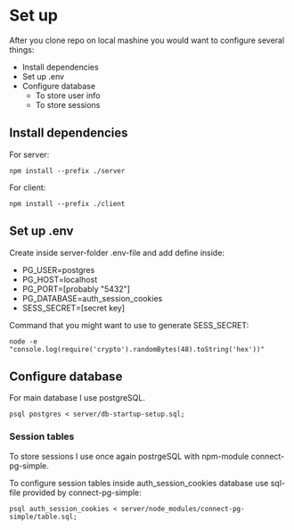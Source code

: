 
# Set up
After you clone repo on local mashine you would want to configure several things:
- Install dependencies
- Set up .env
- Configure database
    - To store user info
    - To store sessions


## Install dependencies
For server:
```
npm install --prefix ./server
```
For client:
```
npm install --prefix ./client
```

## Set up .env
Create inside server-folder .env-file and add define inside:
* PG_USER=postgres
* PG_HOST=localhost
* PG_PORT=[probably "5432"]
* PG_DATABASE=auth_session_cookies
* SESS_SECRET=[secret key]

Command that you might want to use to generate SESS_SECRET:
```
node -e "console.log(require('crypto').randomBytes(48).toString('hex'))"
```
## Configure database
For main database I use postgreSQL.

```
psql postgres < server/db-startup-setup.sql;
```

### Session tables

To store sessions I use once again postrgeSQL with npm-module connect-pg-simple.

To configure session tables inside auth_session_cookies database use sql-file provided by connect-pg-simple:

```
psql auth_session_cookies < server/node_modules/connect-pg-simple/table.sql;
```